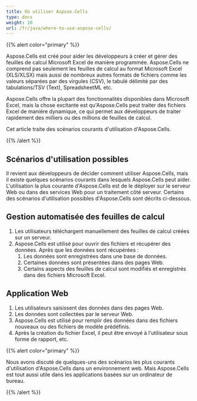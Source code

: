 ```yaml
---
title: Où utiliser Aspose.Cells
type: docs
weight: 10
url: /fr/java/where-to-use-aspose-cells/
---
```


{{% alert color="primary" %}} 

Aspose.Cells est créé pour aider les développeurs à créer et gérer des feuilles de calcul Microsoft Excel de manière programmée. Aspose.Cells ne comprend pas seulement les feuilles de calcul au format Microsoft Excel (XLS/XLSX) mais aussi de nombreux autres formats de fichiers comme les valeurs séparées par des virgules (CSV), le tabulé délimité par des tabulations/TSV (Text), SpreadsheetML etc.

Aspose.Cells offre la plupart des fonctionnalités disponibles dans Microsoft Excel, mais la chose excitante est qu'Aspose.Cells peut traiter des fichiers Excel de manière dynamique, ce qui permet aux développeurs de traiter rapidement des milliers ou des millions de feuilles de calcul.

Cet article traite des scénarios courants d'utilisation d'Aspose.Cells.

{{% /alert %}} 
## **Scénarios d'utilisation possibles**
Il revient aux développeurs de décider comment utiliser Aspose.Cells, mais il existe quelques scénarios courants dans lesquels Aspose.Cells peut aider. L'utilisation la plus courante d'Aspose.Cells est de le déployer sur le serveur Web ou dans des services Web pour un traitement côté serveur. Certains des scénarios d'utilisation possibles d'Aspose.Cells sont décrits ci-dessous.
## **Gestion automatisée des feuilles de calcul**
1. Les utilisateurs téléchargent manuellement des feuilles de calcul créées sur un serveur.
1. Aspose.Cells est utilisé pour ouvrir des fichiers et récupérer des données.
   Après que les données sont récupérées :
   1. Les données sont enregistrées dans une base de données.
   1. Certaines données sont présentées dans des pages Web.
   1. Certains aspects des feuilles de calcul sont modifiés et enregistrés dans des fichiers Microsoft Excel.
## **Application Web**
1. Les utilisateurs saisissent des données dans des pages Web.
1. Les données sont collectées par le serveur Web.
1. Aspose.Cells est utilisé pour remplir des données dans des fichiers nouveaux ou des fichiers de modèle prédéfinis.
1. Après la création du fichier Excel, il peut être envoyé à l'utilisateur sous forme de rapport, etc.

{{% alert color="primary" %}} 

Nous avons discuté de quelques-uns des scénarios les plus courants d'utilisation d'Aspose.Cells dans un environnement web. Mais Aspose.Cells est tout aussi utile dans les applications basées sur un ordinateur de bureau.

{{% /alert %}}
